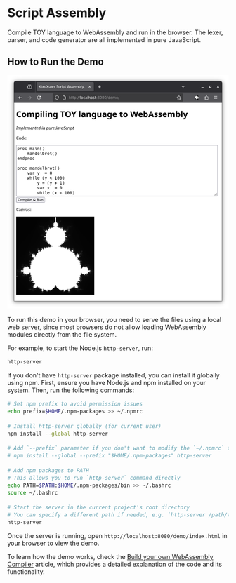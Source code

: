 # Script Assembly

Compile TOY language to WebAssembly and run in the browser. The lexer, parser, and code generator are all implemented in pure JavaScript.

## How to Run the Demo

![Demo Screenshot](./demo/screenshot.png)

To run this demo in your browser, you need to serve the files using a local web server, since most browsers do not allow loading WebAssembly modules directly from the file system.

For example, to start the Node.js `http-server`, run:

```sh
http-server
```

If you don't have `http-server` package installed, you can install it globally using npm. First, ensure you have Node.js and npm installed on your system. Then, run the following commands:

```sh
# Set npm prefix to avoid permission issues
echo prefix=$HOME/.npm-packages >> ~/.npmrc

# Install http-server globally (for current user)
npm install --global http-server

# Add `--prefix` parameter if you don't want to modify the `~/.npmrc` file, e.g.
# npm install --global --prefix "$HOME/.npm-packages" http-server

# Add npm packages to PATH
# This allows you to run `http-server` command directly
echo PATH=$PATH:$HOME/.npm-packages/bin >> ~/.bashrc
source ~/.bashrc

# Start the server in the current project's root directory
# You can specify a different path if needed, e.g. `http-server /path/to/this/project`
http-server
```

Once the server is running, open `http://localhost:8080/demo/index.html` in your browser to view the demo.

To learn how the demo works, check the [Build your own WebAssembly Compiler](https://blog.scottlogic.com/2019/05/17/webassembly-compiler.html) article, which provides a detailed explanation of the code and its functionality.
